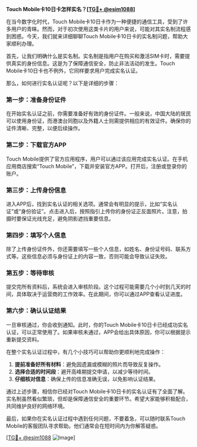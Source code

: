 **Touch Mobile卡10日卡怎样实名？[[TG💪+ @esim1088](https://t.me/s/esim1088)]**

在当今数字化时代，Touch Mobile卡10日卡作为一种便捷的通信工具，受到了许多用户的青睐。然而，对于初次使用这类卡片的用户来说，可能对其实名制流程感到困惑。今天，我们就来详细聊聊Touch Mobile卡10日卡的实名制问题，帮助大家顺利办理。

首先，让我们明确什么是实名制。实名制是指用户在购买和激活SIM卡时，需要提供真实的身份信息。这是为了保障通信安全，防止非法活动的发生。Touch Mobile卡10日卡也不例外，它同样要求用户完成实名认证。

那么，如何进行实名认证呢？以下是详细的步骤：

### **第一步：准备身份证件**
在开始实名认证之前，你需要准备好有效的身份证件。一般来说，中国大陆的居民可以使用身份证，而港澳台同胞以及外籍人士则需提供相应的有效证件。确保你的证件清晰、完整，以便后续操作。

### **第二步：下载官方APP**
Touch Mobile提供了官方应用程序，用户可以通过该应用完成实名认证。在手机应用商店搜索“Touch Mobile”，下载并安装官方APP。打开后，注册或登录你的账户。

### **第三步：上传身份信息**
进入APP后，找到实名认证的相关选项。通常会有明显的提示，比如“实名认证”或“身份验证”。点击进入后，按照指引上传你的身份证正反面照片。注意，拍摄时要保证光线充足，避免阴影遮挡重要信息。

### **第四步：填写个人信息**
除了上传身份证件外，你还需要填写一些个人信息，如姓名、身份证号码、联系方式等。这些信息必须与身份证上的内容一致，否则可能会导致认证失败。

### **第五步：等待审核**
提交完所有资料后，系统会进入审核阶段。这个过程可能需要几个小时到几天的时间，具体取决于运营商的工作效率。在此期间，你可以通过APP查看认证进度。

### **第六步：确认认证结果**
一旦审核通过，你会收到通知。此时，你的Touch Mobile卡10日卡已经成功实名认证，可以正常使用了。如果审核未通过，APP会给出具体原因，你可以根据提示重新提交资料。

在整个实名认证过程中，有几个小技巧可以帮助你更顺利地完成操作：

1. **提前准备好所有材料**：避免因遗漏或模糊的照片而导致反复操作。
2. **选择合适的时间段**：避开高峰期提交申请，以减少等待时间。
3. **仔细核对信息**：确保上传的信息准确无误，以免影响认证结果。

通过上述步骤，相信你已经对Touch Mobile卡10日卡的实名认证有了全面了解。实名制虽然看似繁琐，但却是保障通信安全的重要环节。希望大家能够积极配合，共同维护良好的网络环境。

最后，如果你在实名认证过程中遇到任何问题，不要着急，可以随时联系Touch Mobile的客服团队寻求帮助。他们通常会在短时间内为你解答疑惑。

[[TG💪+ @esim1088](https://t.me/s/esim1088) ![Image](https://i.postimg.cc/4NQfJmqS/Snipaste-2025-05-13-00-14-12.png)]